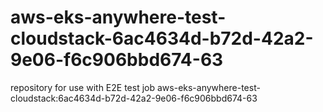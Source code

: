 # aws-eks-anywhere-test-cloudstack-6ac4634d-b72d-42a2-9e06-f6c906bbd674-63
repository for use with E2E test job aws-eks-anywhere-test-cloudstack:6ac4634d-b72d-42a2-9e06-f6c906bbd674-63
